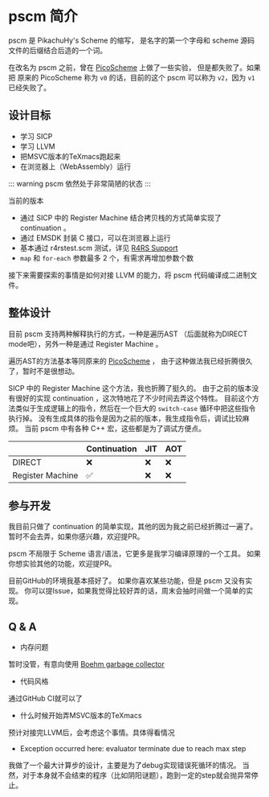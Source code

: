 # pscm 简介

pscm 是 PikachuHy's Scheme 的缩写，
是名字的第一个字母和 scheme 源码文件的后缀结合后造的一个词。

在改名为 pscm 之前，曾在 [PicoScheme](https://github.com/arichel/PicoScheme) 上做了一些实验，
但是都失败了。如果把 原来的 PicoScheme 称为 `v0` 的话，目前的这个 pscm 可以称为 `v2`，因为 `v1` 已经失败了。

## 设计目标

- 学习 SICP
- 学习 LLVM
- 把MSVC版本的TeXmacs跑起来
- 在浏览器上（WebAssembly）运行

::: warning
pscm 依然处于非常简陋的状态
:::

当前的版本

- 通过 SICP 中的 Register Machine 结合拷贝栈的方式简单实现了 continuation 。
- 通过 EMSDK 封装 C 接口，可以在浏览器上运行
- 基本通过 r4rstest.scm 测试，详见 [R4RS Support](r4rs_support.md)
- `map` 和 `for-each` 参数最多 2 个，有需求再增加参数个数

接下来需要探索的事情是如何对接 LLVM 的能力，将 pscm 代码编译成二进制文件。

## 整体设计

目前 pscm 支持两种解释执行的方式，一种是遍历AST （后面就称为DIRECT mode吧），另外一种是通过 Register Machine 。

遍历AST的方法基本等同原来的 [PicoScheme](https://github.com/arichel/PicoScheme) ，
由于这种做法我已经折腾很久了，暂时不是很想动。

SICP 中的 Register Machine 这个方法，我也折腾了挺久的。
由于之前的版本没有很好的实现 continuation ，这次特地花了不少时间去弄这个特性。
目前这个方法类似于生成逻辑上的指令，然后在一个巨大的 `switch-case` 循环中把这些指令执行掉。
没有生成具体的指令是因为之前的版本，我生成指令后，调试比较麻烦。
当前 pscm 中有各种 C++ 宏，这些都是为了调试方便点。

|                  | Continuation | JIT | AOT |
|------------------|--------------|-----|-----|
| DIRECT           | ❌            | ❌   | ❌   |
| Register Machine | ✅            | ❌   | ❌   |

## 参与开发

我目前只做了 continuation 的简单实现，其他的因为我之前已经折腾过一遍了。
暂时不会去弄，如果你感兴趣，欢迎提PR。

pscm 不局限于 Scheme 语言/语法，它更多是我学习编译原理的一个工具。
如果你想实验其他的功能，欢迎提PR。

目前GitHub的环境我基本搭好了。
如果你喜欢某些功能，但是 pscm 又没有实现。
你可以提Issue，如果我觉得比较好弄的话，周末会抽时间做一个简单的实现。

## Q & A

- 内存问题

暂时没管，有意向使用 [Boehm garbage collector](https://github.com/ivmai/bdwgc)

- 代码风格

通过GitHub CI就可以了

- 什么时候开始弄MSVC版本的TeXmacs

预计对接完LLVM后，会考虑这个事情。具体得看情况

- Exception occurred here: evaluator terminate due to reach max step

我做了一个最大计算步的设计，主要是为了debug实现错误死循环的情况。
当然，对于本身就不会结束的程序（比如阴阳谜题），跑到一定的step就会抛异常停止。